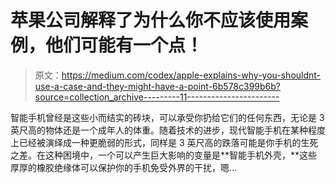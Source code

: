 # 苹果公司解释了为什么你不应该使用案例，他们可能有一个点！

> 原文：<https://medium.com/codex/apple-explains-why-you-shouldnt-use-a-case-and-they-might-have-a-point-6b578c399b6b?source=collection_archive---------11----------------------->

智能手机曾经是这些小而结实的砖块，可以承受你扔给它们的任何东西，无论是 3 英尺高的物体还是一个成年人的体重。随着技术的进步，现代智能手机在某种程度上已经被演绎成一种更脆弱的形式，同样是 3 英尺高的跌落可能是你手机的生死之差。在这种困境中，一个可以产生巨大影响的变量是**智能手机外壳，**这些厚厚的橡胶绝缘体可以保护你的手机免受外界的干扰，嗯…